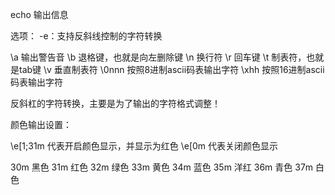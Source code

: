 echo
输出信息

选项：
-e：支持反斜线控制的字符转换

\a     输出警告音
\b     退格键，也就是向左删除键
\n     换行符
\r     回车键
\t     制表符，也就是tab键
\v     垂直制表符
\0nnn  按照8进制ascii码表输出字符
\xhh   按照16进制ascii码表输出字符

反斜杠的字符转换，主要是为了输出的字符格式调整！

颜色输出设置：

\e[1;31m  代表开启颜色显示，并显示为红色
\e[0m     代表关闭颜色显示

30m   黑色
31m   红色
32m   绿色
33m   黄色
34m   蓝色
35m   洋红
36m   青色
37m   白色

